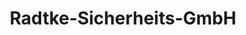 ---
title: "Radtke-Sicherheits-GmbH"
url: /wilhelmshaven/radtke-sicherheits-gmbh/
shop: Sicherheit
---